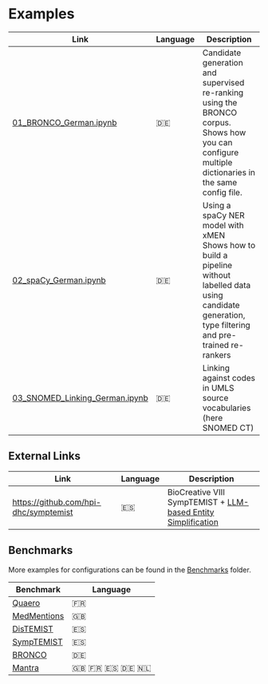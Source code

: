 # Examples

|Link|Language|Description|
|---|---|---|
|[01_BRONCO_German.ipynb](01_BRONCO_German.ipynb)|🇩🇪|Candidate generation and supervised re-ranking using the BRONCO corpus.<br>Shows how you can configure multiple dictionaries in the same config file.|
|[02_spaCy_German.ipynb](02_spaCy_German.ipynb)|🇩🇪|Using a spaCy NER model with xMEN<br>Shows how to build a pipeline without labelled data using candidate generation, type filtering and pre-trained re-rankers|
|[03_SNOMED_Linking_German.ipynb](03_SNOMED_Linking_German.ipynb)|🇩🇪|Linking against codes in UMLS source vocabularies (here SNOMED CT)|

## External Links

|Link|Language|Description|
|---|---|---|
| https://github.com/hpi-dhc/symptemist | 🇪🇸 | BioCreative VIII SympTEMIST + [LLM-based Entity Simplification](../xmen/data/simplification.py)  |

## Benchmarks

More examples for configurations can be found in the [Benchmarks](../benchmarks/benchmark) folder.

|Benchmark|Language|
|---|---|
|[Quaero](../benchmarks/benchmark/quaero.yaml)|🇫🇷|
|[MedMentions](../benchmarks/benchmark/medmentions_en.yaml)|🇬🇧|
|[DisTEMIST](../benchmarks/benchmark/distemist.yaml)|🇪🇸|
|[SympTEMIST](../benchmarks/benchmark/symptemist.yaml)|🇪🇸|
|[BRONCO](../benchmarks/benchmark/bronco.yaml)|🇩🇪|
|[Mantra](../benchmarks/benchmark/mantra.yaml)|🇬🇧 🇫🇷 🇪🇸 🇩🇪 🇳🇱|
